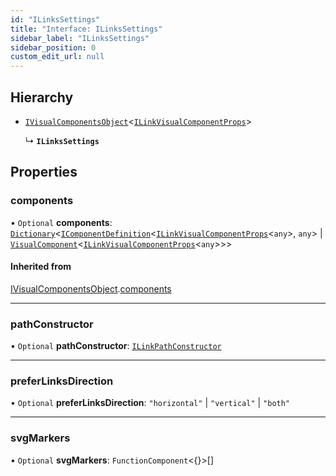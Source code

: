 ```yaml
---
id: "ILinksSettings"
title: "Interface: ILinksSettings"
sidebar_label: "ILinksSettings"
sidebar_position: 0
custom_edit_url: null
---
```


## Hierarchy

- [`IVisualComponentsObject`](IVisualComponentsObject.md)<[`ILinkVisualComponentProps`](ILinkVisualComponentProps.md)\>

  ↳ **`ILinksSettings`**

## Properties

### components

• `Optional` **components**: [`Dictionary`](Dictionary.md)<[`IComponentDefinition`](IComponentDefinition.md)<[`ILinkVisualComponentProps`](ILinkVisualComponentProps.md)<`any`\>, `any`\> \| [`VisualComponent`](../#visualcomponent)<[`ILinkVisualComponentProps`](ILinkVisualComponentProps.md)<`any`\>\>\>

#### Inherited from

[IVisualComponentsObject](IVisualComponentsObject.md).[components](IVisualComponentsObject.md#components)

___

### pathConstructor

• `Optional` **pathConstructor**: [`ILinkPathConstructor`](../#ilinkpathconstructor)

___

### preferLinksDirection

• `Optional` **preferLinksDirection**: ``"horizontal"`` \| ``"vertical"`` \| ``"both"``

___

### svgMarkers

• `Optional` **svgMarkers**: `FunctionComponent`<{}\>[]
